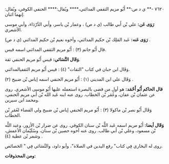 ٧٦٢٠ -** ي د ص:** أَبُو مريم الثقفي المدائني،**** ويُقال:**** الحنفي الكوفي، ويُقال: إنهما اثنان.

**رَوَى عَن:** علي بْن أَبي طالب (ي د ص) ، وعمار بْن ياسر، وأَبي الدَّرْدَاء، وأبي موسى الأشعري.

**رَوَى عَنه:** عَبد المَلِك بْن حكيم المدائني، وأخوه نعيم بْن حكيم المدائني (ي د ص) .

قال أَبُو حاتم (٣) : أَبُو مريم الثقفي المدائني اسمه قيس.

**وَقَال النَّسَائي:** قيس أَبُو مريم الحنفي ثقة.

وَقَال ابن حبان في كتاب "الثقات" (٤) : قيس أَبُو مريم الثقفيالمدائني.

وَقَال علي ابن المديني (١) : أَبُو مريم الحنفي اسمه إياس بْن ضبيح (٢) .

**قال الحاكم أَبُو أَحْمَد:** هو أول من قضى بالبصرة استعمله عليها أَبُو موسى الأشعري. روى عن عثمان بْن عفان، وعُمَر بْن الخطاب. روى عنه ابنه عَبد الله بْن أَبي مريم الحنفي، ومحمد ابن سيرين.

وَقَال أَبُو نصر بْن ماكولا (٣) : أَبُو مريم الحنفي إياس بْن ضبيح ولي القضاء لعُمَر بْن الخطاب.

**وَقَال أيضا:** أَبُو مريم اسمه عَبد اللَّه بْن سنان الكوفي. روى عن ضرار بْن الأزور، وعبد اللَّه بْن مسعود، وعلي بْن أَبي طالب. روى عنه أخوه حصين بْن سنان، وسُلَيْمان الأعمش، وشمر بْن عطية (٤) .

روى له البخاري فِي كتاب" رفع اليدين في الصلاة"، وأبو داود، والنَّسَائي فِي " الخصائص.

**ومن المحذوفات:**